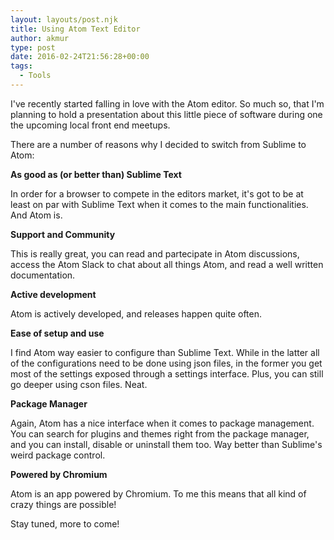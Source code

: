 ```yaml
---
layout: layouts/post.njk
title: Using Atom Text Editor
author: akmur
type: post
date: 2016-02-24T21:56:28+00:00
tags:
  - Tools
---
```


I've recently started falling in love with the Atom editor. So much so, that I'm planning to hold a presentation about this little piece of software during one the upcoming local front end meetups.

There are a number of reasons why I decided to switch from Sublime to Atom:

**As good as (or better than) Sublime Text**

In order for a browser to compete in the editors market, it's got to be at least on par with Sublime Text when it comes to the main functionalities. And Atom is.

**Support and Community**

This is really great, you can read and partecipate in Atom discussions, access the Atom Slack to chat about all things Atom, and read a well written documentation.

**Active development**

Atom is actively developed, and releases happen quite often.

**Ease of setup and use**

I find Atom way easier to configure than Sublime Text. While in the latter all of the configurations need to be done using json files, in the former you get most of the settings exposed through a settings interface. Plus, you can still go deeper using cson files. Neat.

**Package Manager**

Again, Atom has a nice interface when it comes to package management. You can search for plugins and themes right from the package manager, and you can install, disable or uninstall them too. Way better than Sublime's weird package control.

**Powered by Chromium**

Atom is an app powered by Chromium. To me this means that all kind of crazy things are possible!

Stay tuned, more to come!
